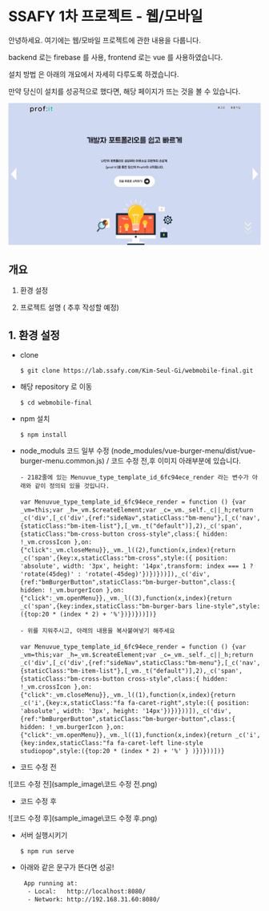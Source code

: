 # SSAFY 1차 프로젝트 -  웹/모바일

안녕하세요. 여기에는 웹/모바일 프로젝트에 관한 내용을 다룹니다. 

backend 로는 firebase 를 사용, frontend 로는 vue 를 사용하였습니다.

설치 방법 은 아래의 개요에서 자세히 다루도록 하겠습니다.

만약 당신이 설치를 성공적으로 했다면, 해당 페이지가 뜨는 것을 볼 수 있습니다.

![메인페이지](sample_image\메인페이지.png)



## 개요

1. 환경 설정

2. 프로젝트 설명 ( 추후 작성할 예정)



## 1. 환경 설정

- clone

  ```
  $ git clone https://lab.ssafy.com/Kim-Seul-Gi/webmobile-final.git
  ```

- 해당 repository 로 이동

  ```
  $ cd webmobile-final
  ```

- npm 설치

  ```
  $ npm install
  ```

- node_moduls 코드 일부 수정 (node_modules/vue-burger-menu/dist/vue-burger-menu.common.js) / 코드 수정 전,후 이미지 아래부분에 있습니다.

  ```
  - 2182줄에 있는 Menuvue_type_template_id_6fc94ece_render 라는 변수가 아래와 같이 정의되 있을 것입니다. 
  
  var Menuvue_type_template_id_6fc94ece_render = function () {var _vm=this;var _h=_vm.$createElement;var _c=_vm._self._c||_h;return _c('div',[_c('div',{ref:"sideNav",staticClass:"bm-menu"},[_c('nav',{staticClass:"bm-item-list"},[_vm._t("default")],2),_c('span',{staticClass:"bm-cross-button cross-style",class:{ hidden: !_vm.crossIcon },on:{"click":_vm.closeMenu}},_vm._l((2),function(x,index){return _c('span',{key:x,staticClass:"bm-cross",style:({ position: 'absolute', width: '3px', height: '14px',transform: index === 1 ? 'rotate(45deg)' : 'rotate(-45deg)'})})}))]),_c('div',{ref:"bmBurgerButton",staticClass:"bm-burger-button",class:{ hidden: !_vm.burgerIcon },on:{"click":_vm.openMenu}},_vm._l((3),function(x,index){return _c('span',{key:index,staticClass:"bm-burger-bars line-style",style:({top:20 * (index * 2) + '%'})})}))])}
  
  - 위를 지워주시고, 아래의 내용을 복사붙여넣기 해주세요
  
  var Menuvue_type_template_id_6fc94ece_render = function () {var _vm=this;var _h=_vm.$createElement;var _c=_vm._self._c||_h;return _c('div',[_c('div',{ref:"sideNav",staticClass:"bm-menu"},[_c('nav',{staticClass:"bm-item-list"},[_vm._t("default")],2),_c('span',{staticClass:"bm-cross-button cross-style",class:{ hidden: !_vm.crossIcon },on:{"click":_vm.closeMenu}},_vm._l((1),function(x,index){return _c('i',{key:x,staticClass:"fa fa-caret-right",style:({ position: 'absolute', width: '3px', height: '14px'})})}))]),_c('div',{ref:"bmBurgerButton",staticClass:"bm-burger-button",class:{ hidden: !_vm.burgerIcon },on:{"click":_vm.openMenu}},_vm._l((1),function(x,index){return _c('i',{key:index,staticClass:"fa fa-caret-left line-style studiopop",style:({top:20 * (index * 2) + '%' } )})}))])}
  ```



- 코드 수정 전

![코드 수정 전](sample_image\코드 수정 전.png)



- 코드 수정 후

![코드 수정 후](sample_image\코드 수정 후.png)



- 서버 실행시키기

  ```
  $ npm run serve
  ```



- 아래와 같은 문구가 뜬다면 성공!

  ```
   App running at:
    - Local:   http://localhost:8080/
    - Network: http://192.168.31.60:8080/
  ```

  